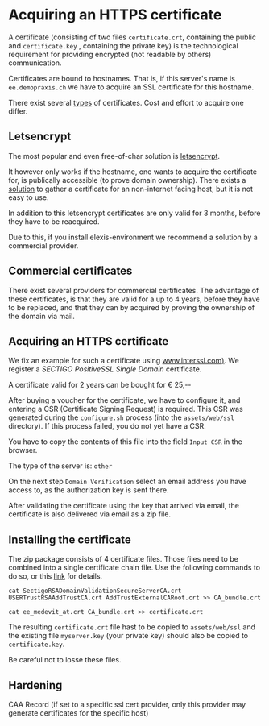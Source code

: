 # Acquiring an HTTPS certificate

A certificate (consisting of two files `certificate.crt`, containing the public and `certificate.key` , containing the private key) is the technological requirement for providing encrypted (not readable by others)
communication.

Certificates are bound to hostnames. That is, if this server's name is `ee.demopraxis.ch` we have
to acquire an SSL certificate for this hostname.

There exist several [types](https://aboutssl.org/type-of-ssl/) of certificates. Cost and effort to acquire one differ.

## Letsencrypt

The most popular and even free-of-char solution is [letsencrypt](https://letsencrypt.org/de/). 

It however
only works if the hostname, one wants to acquire the certificate for, is publically accessible (to prove domain ownership).
There exists a [solution](https://blog.heckel.io/2018/08/05/issuing-lets-encrypt-certificates-for-65000-internal-servers/) to gather a certificate for an non-internet facing host, but it is not easy to use. 

In addition to this
letsencrypt certificates are only valid for 3 months, before they have to be reacquired.

Due to this, if you install elexis-environment we recommend a solution by a commercial provider.

## Commercial certificates

There exist several providers for commercial certificates. The advantage of these
certificates, is that they are valid for a up to 4 years, before they have to be replaced, and that they can by acquired by proving the ownership of the domain via mail. 

## Acquiring an HTTPS certificate

We fix an example for such a certificate using [www.interssl.com)](https://www.interssl.com/de/). We register a _SECTIGO PositiveSSL Single Domain_ certificate.

A certificate valid for 2 years can be bought for € 25,--

After buying a voucher for the certificate, we have to configure it, and entering a CSR (Certificate Signing Request) is required. This CSR was generated during the `configure.sh` process (into the `assets/web/ssl` directory). If this process failed, you do not yet have a CSR.

You have to copy the contents of this file into the field `Input CSR` in the browser.

The type of the server is: `other`

On the next step `Domain Verification` select an email address you have access to, as the authorization key is sent there.

After validating the certificate using the key that arrived via email, the certificate is also delivered via email as a zip file.

## Installing the certificate

The zip package consists of 4 certificate files. Those files need to be combined into a single certificate chain file. Use the following
commands to do so, or this [link](https://gist.github.com/gangsta/9d011dc0da614db27d5b22ed2044799f) for details.

`cat SectigoRSADomainValidationSecureServerCA.crt USERTrustRSAAddTrustCA.crt AddTrustExternalCARoot.crt >> CA_bundle.crt`

`cat ee_medevit_at.crt CA_bundle.crt >> certificate.crt`

The resulting `certificate.crt` file hast to be copied to `assets/web/ssl` and the
existing file `myserver.key` (your private key) should also be copied to `certificate.key`.

Be careful not to losse these files.

## Hardening

CAA Record (if set to a specific ssl cert provider, only this provider may generate certificates for the specific host)